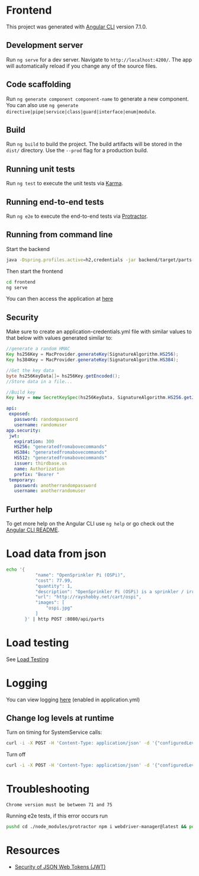# Frontend

This project was generated with [Angular CLI](https://github.com/angular/angular-cli) version 7.1.0.

## Development server

Run `ng serve` for a dev server. Navigate to `http://localhost:4200/`. The app will automatically reload if you change any of the source files.

## Code scaffolding

Run `ng generate component component-name` to generate a new component. You can also use `ng generate directive|pipe|service|class|guard|interface|enum|module`.

## Build

Run `ng build` to build the project. The build artifacts will be stored in the `dist/` directory. Use the `--prod` flag for a production build.

## Running unit tests

Run `ng test` to execute the unit tests via [Karma](https://karma-runner.github.io).

## Running end-to-end tests

Run `ng e2e` to execute the end-to-end tests via [Protractor](http://www.protractortest.org/).

## Running from command line

 Start the backend
 
 ```bash
java -Dspring.profiles.active=h2,credentials -jar backend/target/parts-backend-?.?.?-SNAPSHOT.jar
 ```

 Then start the frontend
 
 ```bash
cd frontend
ng serve
 ```

 You can then access the application at [here](http://localhost:4200)

## Security

Make sure to create an application-credentials.yml file with similar values to that below with values
generated similar to:

 ```java 
//generate a random HMAC
Key hs256Key = MacProvider.generateKey(SignatureAlgorithm.HS256);
Key hs384Key = MacProvider.generateKey(SignatureAlgorithm.HS384);

//Get the key data
byte hs256KeyData[]= hs256Key.getEncoded();
//Store data in a file...

//Build key
Key key = new SecretKeySpec(hs256KeyData, SignatureAlgorithm.HS256.getJcaName());
 ```

 ```yaml 
api:
  exposed:
    password: randompassword
    username: randomuser
app.security:
  jwt:
    expiration: 300
    HS256: "generatedfromabovecommands"
    HS384: "generatedfromabovecommands"
    HS512: "generatedfromabovecommands"
    issuer: thirdbase.us
    name: Authorization
    prefix: "Bearer "
  temporary:
    password: anotherrandompassword
    username: anotherrandomuser
 ```
## Further help

To get more help on the Angular CLI use `ng help` or go check out the [Angular CLI README](https://github.com/angular/angular-cli/blob/master/README.md).

# Load data from json

 ```bash
 echo '{ 
            "name": "OpenSprinkler Pi (OSPi)",
            "cost": 77.99,
            "quantity": 1,
            "description": "OpenSprinkler Pi (OSPi) is a sprinkler / irrigation extension board for Raspberry Pi (RPi). It allows RPi to directly access and control sprinkler valves. This is version 1.4 with OpenSprinkler injection molded enclosure. The built-in components include on-board 24V AC to 5V DC switching regulator, solenoid drivers, DS1307 RTC and battery, PCF8591T 8-bit A/D D/A converter (4 input and 1 output channels), fuse, rain sensor terminal, one general-purpose relay, and per-station transient voltage suppressor (bidirectional TVS).",
            "url": "http://rayshobby.net/cart/ospi",
            "images": [
                "ospi.jpg"
            ]
        }' | http POST :8080/api/parts
 ```

# Load testing

 See [Load Testing](./gatling/README.md)

# Logging

 You can view logging [here](http://localhost:8080/actuator/loggers) (enabled in application.yml)

## Change log levels at runtime

 Turn on timing for SystemService calls:
 
 ```bash
curl -i -X POST -H 'Content-Type: application/json' -d '{"configuredLevel": "TRACE"}' http://localhost:8080/actuator/loggers/org.springframework.aop.interceptor.PerformanceMonitorInterceptor
 ```

 Turn off
  
 ```bash
curl -i -X POST -H 'Content-Type: application/json' -d '{"configuredLevel": "INFO"}' http://localhost:8080/actuator/loggers/org.springframework.aop.interceptor.PerformanceMonitorInterceptor
 ```

# Troubleshooting

 ``` 
Chrome version must be between 71 and 75
 ```

 Running e2e tests, if this error occurs run 

 ```bash
pushd cd ./node_modules/protractor npm i webdriver-manager@latest && popd 
 ```

# Resources

 * [Security of JSON Web Tokens (JWT)](https://cyberpolygon.com/materials/security-of-json-web-tokens-jwt/)
